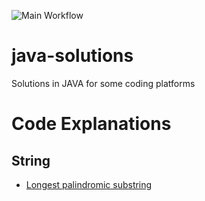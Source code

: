 ![Main Workflow](https://github.com/nikoo28/java-solutions/workflows/Main%20Workflow/badge.svg)

# java-solutions
Solutions in JAVA for some coding platforms

# Code Explanations
## String
- [Longest palindromic substring](https://studyalgorithms.com/string/longest-palindromic-substring/)
